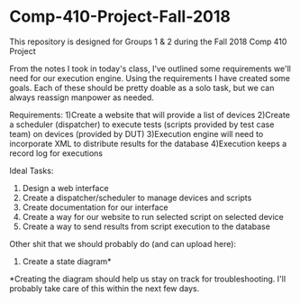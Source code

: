 # Comp-410-Project-Fall-2018
This repository is designed for Groups 1 &amp; 2 during the Fall 2018 Comp 410 Project

From the notes I took in today's class, I've outlined some requirements we'll need for our execution engine.
Using the requirements I have created some goals. Each of these should be pretty doable as a solo task, but we
can always reassign manpower as needed.

Requirements:
  1)Create a website that will provide a list of devices
  2)Create a scheduler (dispatcher) to execute tests (scripts provided by test case team) on devices (provided by DUT)
  3)Execution engine will need to incorporate XML to distribute results for the database
  4)Execution keeps a record log for executions

Ideal Tasks:
  1) Design a web interface
  2) Create a dispatcher/scheduler to manage devices and scripts
  3) Create documentation for our interface
  4) Create a way for our website to run selected script on selected device
  5) Create a way to send results from script execution to the database

Other shit that we should probably do (and can upload here):
  1) Create a state diagram*

*Creating the diagram should help us stay on track for troubleshooting. I'll probably take care of this within the next few days.
